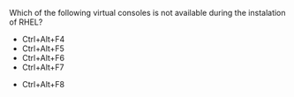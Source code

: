 Which of the following virtual consoles is not available during the instalation of RHEL?

* Ctrl+Alt+F4
* Ctrl+Alt+F5
* Ctrl+Alt+F6
* Ctrl+Alt+F7
+ Ctrl+Alt+F8
